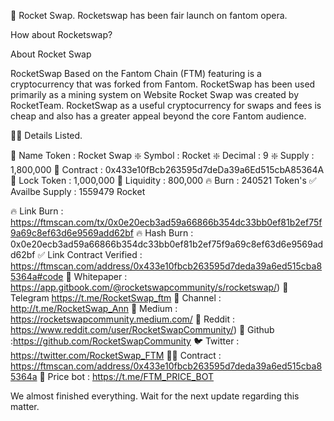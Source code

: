 🚀 Rocket Swap. 
Rocketswap has been fair launch on fantom opera.

How about Rocketswap?

About Rocket Swap 

RocketSwap Based on the Fantom Chain (FTM)  featuring  is a cryptocurrency that was forked from Fantom. RocketSwap has been used primarily as a mining system on Website Rocket Swap was created by RocketTeam. RocketSwap as a useful cryptocurrency for swaps and fees is cheap and also has a greater appeal beyond the core Fantom audience.

👨‍💻 Details Listed.

🚀 Name Token : Rocket Swap 
❇️ Symbol : Rocket 
❇️ Decimal : 9 
❇️ Supply : 1,800,000
🔑 Contract : 0x433e10fBcb263595d7deDa39a6Ed515cbA85364A
🔐 Lock Token : 1,000,000
🔋 Liquidity : 800,000
🔥 Burn : 240521 Token's
✅ Availbe Supply : 1559479 Rocket

🔥 Link Burn : https://ftmscan.com/tx/0x0e20ecb3ad59a66866b354dc33bb0ef81b2ef75f9a69c8ef63d6e9569add62bf
🔥 Hash Burn : 0x0e20ecb3ad59a66866b354dc33bb0ef81b2ef75f9a69c8ef63d6e9569add62bf
✅ Link Contract Verified : https://ftmscan.com/address/0x433e10fbcb263595d7deda39a6ed515cba85364a#code
📃 Whitepaper : https://app.gitbook.com/@rocketswapcommunity/s/rocketswap/)
👤 Telegram https://t.me/RocketSwap_ftm
📣 Channel : http://t.me/RocketSwap_Ann
📓 Medium : https://rocketswapcommunity.medium.com/
🤖 Reddit : https://www.reddit.com/user/RocketSwapCommunity/)
🐙 Github :https://github.com/RocketSwapCommunity
🐦 Twitter : https://twitter.com/RocketSwap_FTM
👨‍💻 Contract : https://ftmscan.com/address/0x433e10fbcb263595d7deda39a6ed515cba85364a
🐳 Price bot : https://t.me/FTM_PRICE_BOT 

We almost finished everything. Wait for the next update regarding this matter.
